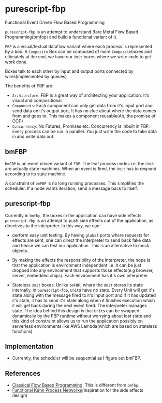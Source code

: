 # purescript-fbp
Functional Event Driven Flow Based Programming

`purescript-fbp` is an attempt to understand Bare Metal Flow Based Programming([bmfbp](https://bittarvydas.wordpress.com/)) and build a functional variant of it.

`FBP` is a visual/textual dataflow variant where each process is represented by a box. A `Composite` Box can be composed of more `Composite`boxes and ultimately at the end, we have our `Unit` boxes where we write code to get work done.

Boxes talk to each other by input and output ports connected by wires(implemented by queues)

The benefits of FBP are:
* `Architecture`. FBP is a great way of architecting your application. It's visual and compositional.
* `Components`: Each component can only get data from it's input port and send data on it's output port. It has no clue about where the data comes from and goes to. This makes a component reusable(Ah, the promise of OOP)
* `Concurrency`: No Futures, Promises etc. Concurrency is inbuilt in FBP. Every process can be run in parallel. You just write the code to take data in and write data out.

## bmFBP
`bmFBP` is an event driven variant of `FBP`. The leaf process nodes i.e. the `Unit` are actually state machines. When an event is fired, the `Unit` has to respond according to its state machine.

A constraint of `bmFBP` is no long running processes. This simplifies the scheduler. If a node wants iteration, send a message back to itself.

## purescript-fbp
Currently in `bmfbp`, the boxes in the application can have side effects. `purescript-fbp` is an attempt to push side effects out of the application, as directives to the interpreter. In this way, we can:
* perform easy unit testing. By having `global` ports where requests for effects are sent, one can direct the interpreter to send back fake data and hence we can test our application. This is an alternative to mock objects.

* By making the effects the responsibility of the interpreter, the hope is that the application is environment independent i.e. it can be just dropped into any environment that supports those effects(e.g browser, server, embedded chips). Each environment has it's own interpreter.

* Stateless `Unit` boxes: Unlike `bmFBP`, where the `Unit` stores its state internally, in `purescript-fbp`, `Unit`s have no state. Every Unit will get it's state along with the message fired to it's input port and if it has updated it's state, it has to send it's state along when it finishes execution which it will get back during the next event fired. The interpreter manages state. The idea behind this design is that `Unit`s can be swapped dynamically by the FBP runtime without worrying about lost state and this kind of constraint allows us to run the application possibly on serverless environments like AWS Lambda(which are based on stateless functions)

## Implementation
* Currently, the scheduler will be sequential as I figure out bmFBP.

## References
* [Classical Flow Based Programming](http://jpaulmorrison.com/fbp/). This is different from `bmfbp`.
* [Functional Kahn Process Networks](https://awelonblue.wordpress.com/2016/09/29/kpns-as-an-effects-model/)(Inspiration for the side effects design)
